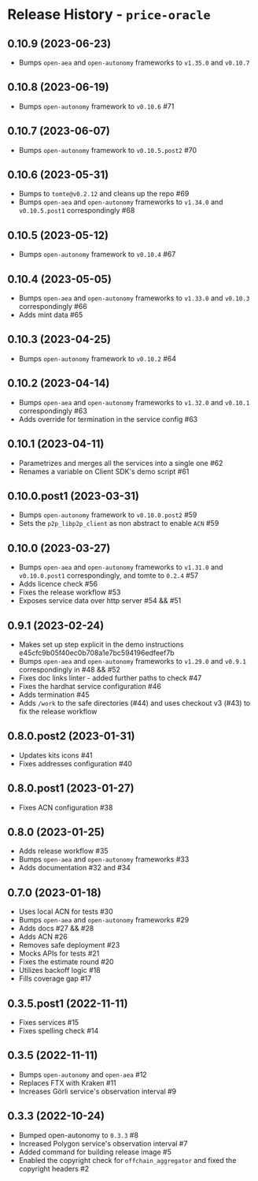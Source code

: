 # Release History - `price-oracle`

## 0.10.9 (2023-06-23)

- Bumps `open-aea` and `open-autonomy` frameworks to `v1.35.0` and `v0.10.7`


## 0.10.8 (2023-06-19)

- Bumps `open-autonomy` framework to `v0.10.6` #71


## 0.10.7 (2023-06-07)

- Bumps `open-autonomy` framework to `v0.10.5.post2` #70


## 0.10.6 (2023-05-31)

- Bumps to `tomte@v0.2.12` and cleans up the repo #69
- Bumps `open-aea` and `open-autonomy` frameworks to `v1.34.0` and `v0.10.5.post1` correspondingly #68


## 0.10.5 (2023-05-12)

- Bumps `open-autonomy` framework to `v0.10.4` #67


## 0.10.4 (2023-05-05)

- Bumps `open-aea` and `open-autonomy` frameworks to `v1.33.0` and `v0.10.3` correspondingly #66
- Adds mint data #65


## 0.10.3 (2023-04-25)

- Bumps `open-autonomy` framework to `v0.10.2` #64


## 0.10.2 (2023-04-14)

- Bumps `open-aea` and `open-autonomy` frameworks to `v1.32.0` and `v0.10.1` correspondingly #63
- Adds override for termination in the service config #63


## 0.10.1 (2023-04-11)

- Parametrizes and merges all the services into a single one #62
- Renames a variable on Client SDK's demo script #61


## 0.10.0.post1 (2023-03-31)

- Bumps `open-autonomy` framework to `v0.10.0.post2` #59
- Sets the `p2p_libp2p_client` as non abstract to enable `ACN` #59


## 0.10.0 (2023-03-27)

- Bumps `open-aea` and `open-autonomy` frameworks to `v1.31.0` and `v0.10.0.post1` correspondingly, and tomte to `0.2.4` #57
- Adds licence check #56
- Fixes the release workflow #53
- Exposes service data over http server #54 && #51


## 0.9.1 (2023-02-24)

- Makes set up step explicit in the demo instructions e45cfc9b05f40ec0b708a1e7bc594196edfeef7b
- Bumps `open-aea` and `open-autonomy` frameworks to `v1.29.0` and `v0.9.1` correspondingly in #48 && #52
- Fixes doc links linter - added further paths to check #47
- Fixes the hardhat service configuration #46
- Adds termination #45
- Adds `/work` to the safe directories (#44) and uses checkout v3 (#43) to fix the release workflow


## 0.8.0.post2 (2023-01-31)

- Updates kits icons #41
- Fixes addresses configuration #40


## 0.8.0.post1 (2023-01-27)

- Fixes ACN configuration #38


## 0.8.0 (2023-01-25)

- Adds release workflow #35
- Bumps `open-aea` and `open-autonomy` frameworks #33
- Adds documentation #32 and #34


## 0.7.0 (2023-01-18)

- Uses local ACN for tests #30
- Bumps `open-aea` and `open-autonomy` frameworks #29
- Adds docs #27 && #28
- Adds ACN #26
- Removes safe deployment #23
- Mocks APIs for tests #21
- Fixes the estimate round #20
- Utilizes backoff logic #18
- Fills coverage gap #17


## 0.3.5.post1 (2022-11-11)

- Fixes services #15
- Fixes spelling check #14


## 0.3.5 (2022-11-11)

- Bumps `open-autonomy` and `open-aea` #12
- Replaces FTX with Kraken #11
- Increases Görli service's observation interval #9


## 0.3.3 (2022-10-24)

- Bumped open-autonomy to `0.3.3` #8
- Increased Polygon service's observation interval #7
- Added command for building release image #5
- Enabled the copyright check for `offchain_aggregator` and fixed the copyright headers #2
